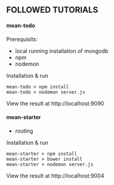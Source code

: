 ## FOLLOWED TUTORIALS
#### <a name="mean-todo"></a>mean-todo
Prerequisits:
* local running installation of mongodb
* npm
* nodemon

Installation & run
```
mean-todo > npm install
mean-todo > nodemon server.js
```

View the result at http://localhost:9090

#### <a name="mean-starter"></a>mean-starter

* routing

Installation & run
```
mean-starter > npm install
mean-starter > bower install
mean-starter > nodemon server.js
```

View the result at http://localhost:9004
